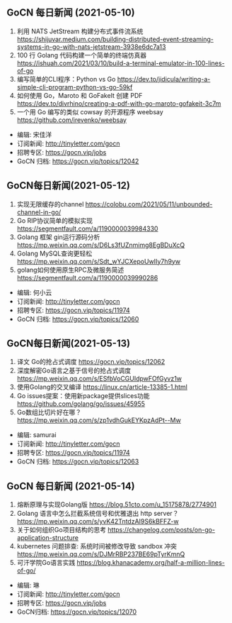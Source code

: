 ## GoCN 每日新闻 (2021-05-10)

1. 利用 NATS JetStream 构建分布式事件流系统 https://shijuvar.medium.com/building-distributed-event-streaming-systems-in-go-with-nats-jetstream-3938e6dc7a13
2. 100 行 Golang 代码构建一个简单的终端仿真器 https://ishuah.com/2021/03/10/build-a-terminal-emulator-in-100-lines-of-go
3. 编写简单的CLI程序：Python vs Go https://dev.to/jidicula/writing-a-simple-cli-program-python-vs-go-59kf
4. 如何使用 Go，Maroto 和 GoFakeIt 创建 PDF https://dev.to/divrhino/creating-a-pdf-with-go-maroto-gofakeit-3c7m
5. 一个用 Go 编写的类似 cowsay 的开源程序 weebsay https://github.com/irevenko/weebsay  

- 编辑: 宋佳洋
- 订阅新闻: http://tinyletter.com/gocn
- 招聘专区: https://gocn.vip/jobs
- GoCN 归档: https://gocn.vip/topics/12042

## GoCN每日新闻(2021-05-12)

1. 实现无限缓存的channel https://colobu.com/2021/05/11/unbounded-channel-in-go/
2. Go RIP协议简单的模拟实现 https://segmentfault.com/a/1190000039984330
3. Golang 框架 gin运行源码分析 https://mp.weixin.qq.com/s/D6Ls3fUZnmimg8EgBDuXcQ
4. Golang MySQL查询更轻松 https://mp.weixin.qq.com/s/Sdt_wYJCXepoUwIIy7h9yw
5. golang如何使用原生RPC及微服务简述 https://segmentfault.com/a/1190000039990286

* 编辑: 何小云
* 订阅新闻: http://tinyletter.com/gocn
* 招聘专区: https://gocn.vip/topics/11974
* GoCN 归档: https://gocn.vip/topics/12060

## GoCN每日新闻(2021-05-13)

1. 译文 Go的抢占式调度 https://gocn.vip/topics/12062
2. 深度解密Go语言之基于信号的抢占式调度 https://mp.weixin.qq.com/s/ESfbVoCGUIdpwFOfGyvz1w
3. 使用Golang的交叉编译 https://linux.cn/article-13385-1.html
4. Go issues提案：使用新package提供slices功能 https://github.com/golang/go/issues/45955
5. Go数组比切片好在哪？ https://mp.weixin.qq.com/s/zp1vdhGukEYKpzAdPt--Mw

* 编辑: samurai
* 订阅新闻: http://tinyletter.com/gocn
* 招聘专区: https://gocn.vip/topics/11974
* GoCN 归档: https://gocn.vip/topics/12063

## GoCN 每日新闻 (2021-05-14)

1. 熔断原理与实现Golang版 https://blog.51cto.com/u_15175878/2774901
2. Golang 语言中怎么拦截系统信号和优雅退出 http server？ https://mp.weixin.qq.com/s/yvK42TntdzAI9S6kBFFZ-w
3. 关于如何组织Go项目结构的思考 https://changelog.com/posts/on-go-application-structure
4. kubernetes 问题排查: 系统时间被修改导致 sandbox 冲突 https://mp.weixin.qq.com/s/DJMrRBP237BE69pTyrKmnQ
5. 可汗学院Go语言实践 https://blog.khanacademy.org/half-a-million-lines-of-go/

- 编辑: 琳 
- 订阅新闻: http://tinyletter.com/gocn
- 招聘专区: https://gocn.vip/jobs
- GoCN归档: https://gocn.vip/topics/12070
